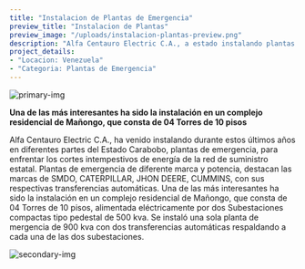 ```yaml
---
title: "Instalacion de Plantas de Emergencia"
preview_title: "Instalacion de Plantas"
preview_image: "/uploads/instalacion-plantas-preview.png"
description: "Alfa Centauro Electric C.A., a estado instalando plantas de emergencia en Valencia, Venezuela. Debido a los cortes inesperados de luz"
project_details:
- "Locacion: Venezuela"
- "Categoria: Plantas de Emergencia"
---
```


![primary-img](/uploads/instalacion-plantas-1.png)

**Una de las más interesantes ha sido la instalación en un complejo residencial de Mañongo, que consta de 04 Torres de 10 pisos**

Alfa Centauro Electric C.A., ha venido instalando durante estos últimos años en diferentes partes del Estado Carabobo, plantas de emergencia, para enfrentar los cortes intempestivos de energía de la red de suministro estatal. Plantas de emergencia de diferente marca y potencia, destacan las marcas de SMDO, CATERPILLAR, JHON DEERE, CUMMINS, con sus respectivas transferencias automáticas. Una de las más interesantes ha sido la instalación en un complejo residencial de Mañongo, que consta de 04 Torres de 10 pisos, alimentada eléctricamente por dos Subestaciones compactas tipo pedestal de 500 kva. Se instaló una sola planta de mergencia de 900 kva con dos transferencias automáticas respaldando a cada una de las dos subestaciones.

![secondary-img](/uploads/instalacion-plantas-2.png)
